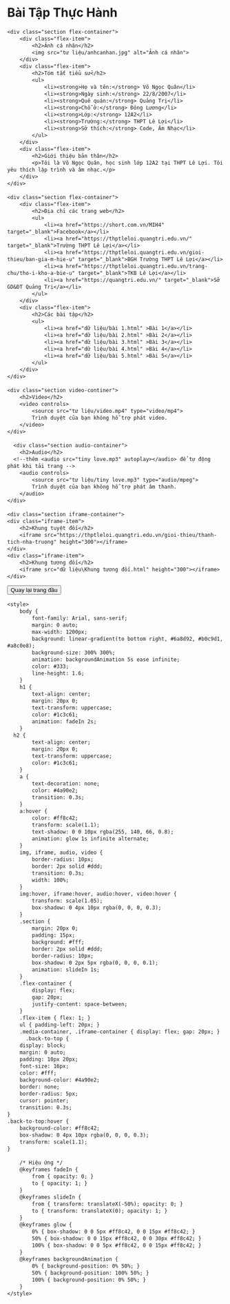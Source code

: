 <!DOCTYPE html>
<html lang="vi">
<head>
    <title>BTTH</title>
</head>
<body>
    <div class="section audio-container">
    <h1>Bài Tập Thực Hành</h1>
      </div>

    <div class="section flex-container">
        <div class="flex-item">
            <h2>Ảnh cá nhân</h2>
            <img src="tư liệu/anhcanhan.jpg" alt="Ảnh cá nhân">
        </div>
        <div class="flex-item">
            <h2>Tóm tắt tiểu sử</h2>
            <ul>
                <li><strong>Họ và tên:</strong> Võ Ngọc Quân</li>
                <li><strong>Ngày sinh:</strong> 22/8/2007</li>
                <li><strong>Quê quán:</strong> Quảng Trị</li>
                <li><strong>Chỗ ở:</strong> Đông Lương</li>
                <li><strong>Lớp:</strong> 12A2</li>
                <li><strong>Trường:</strong> THPT Lê Lợi</li>
                <li><strong>Sở thích:</strong> Code, Âm Nhạc</li>
            </ul>
        </div>
        <div class="flex-item">
            <h2>Giới thiệu bản thân</h2>
            <p>Tôi là Võ Ngọc Quân, học sinh lớp 12A2 tại THPT Lê Lợi. Tôi yêu thích lập trình và âm nhạc.</p>
        </div>
    </div>

    <div class="section flex-container">
        <div class="flex-item">
            <h2>Địa chỉ các trang web</h2>
            <ul>
                <li><a href="https://short.com.vn/MIH4" target="_blank">Facebook</a></li>
                <li><a href="https://thptleloi.quangtri.edu.vn/" target="_blank">Trường THPT Lê Lợi</a></li>
                <li><a href="https://thptleloi.quangtri.edu.vn/gioi-thieu/ban-gia-m-hie-u" target="_blank">BGH Trường THPT Lê Lợi</a></li>
                <li><a href="https://thptleloi.quangtri.edu.vn/trang-chu/tho-i-kho-a-bie-u" target="_blank">TKB Lê Lợi</a></li>
                <li><a href="https://quangtri.edu.vn/" target="_blank">Sở GD&ĐT Quảng Trị</a></li>
            </ul>
        </div>
        <div class="flex-item">
            <h2>Các bài tập</h2>
            <ul>
                <li><a href="dữ liệu/bài 1.html" >Bài 1</a></li>
                <li><a href="dữ liệu/bài 2.html" >Bài 2</a></li>
                <li><a href="dữ liệu/bài 3.html" >Bài 3</a></li>
                <li><a href="dữ liệu/bài 4.html" >Bài 4</a></li>
                <li><a href="dữ liệu/bài 5.html" >Bài 5</a></li>
            </ul>
        </div>
    </div>

    <div class="section video-continer">
        <h2>Video</h2>
        <video controls>
            <source src="tư liệu/video.mp4" type="video/mp4">
            Trình duyệt của bạn không hỗ trợ phát video.
        </video>
    </div>
  
      <div class="section audio-container">
        <h2>Audio</h2>
      <!--thêm <audio src="tiny love.mp3" autoplay></audio> để tự động phát khi tải trang -->
        <audio controls>
            <source src="tư liệu/tiny love.mp3" type="audio/mpeg">
            Trình duyệt của bạn không hỗ trợ phát âm thanh.
        </audio>
    </div>

    <div class="section iframe-container">
    <div class="iframe-item">
        <h2>Khung tuyệt đối</h2>
        <iframe src="https://thptleloi.quangtri.edu.vn/gioi-thieu/thanh-tich-nha-truong" height="300"></iframe>
    </div>
    <div class="iframe-item">
        <h2>Khung tương đối</h2>
        <iframe src="dữ liệu\Khung tương đối.html" height="300"></iframe>
    </div>
</div>
<div class="section">
    <button onclick="scrollToTop()" class="back-to-top">Quay lại trang đầu</button>
</div>
<!-- Javascript -->
<script>
    function scrollToTop() {
        window.scrollTo({ top: 0, behavior: 'smooth' });
    }
</script>
<!-- CSS -->
<style>
    /* Vùng chứa cho các phần iframe */
    .iframe-container {
        display: flex;
        gap: 20px;
        justify-content: space-between;
        align-items: flex-start;
    }

    /* Kiểu cho từng vùng chứa iframe */
    .iframe-item {
        flex: 1;
        border-radius: 10px;
        border: 2px solid #ddd;
        padding: 10px;
        background-color: #fff;
        box-shadow: 0 4px 10px rgba(0, 0, 0, 0.1);
        transition: 0.3s;
    }

    /* Hiệu ứng di chuột cho vùng chứa */
    .iframe-item:hover {
        transform: scale(1.05);
        box-shadow: 0 6px 15px rgba(0, 0, 0, 0.2);
    }

    iframe {
        width: 100%;
        border-radius: 10px;
    }

    /* Đảm bảo iframe có cùng chiều cao */
    iframe {
        height: 300px;
    }
</style>

  
    <style>
        body {
            font-family: Arial, sans-serif;
            margin: 0 auto;
            max-width: 1200px;
            background: linear-gradient(to bottom right, #6a8d92, #b0c9d1, #a8c0e8);
            background-size: 300% 300%;
            animation: backgroundAnimation 5s ease infinite;
            color: #333;
            line-height: 1.6;
        }
        h1 {
            text-align: center;
            margin: 20px 0;
            text-transform: uppercase;
            color: #1c3c61;
            animation: fadeIn 2s;
        }
      h2 {
            text-align: center;
            margin: 20px 0;
            text-transform: uppercase;
            color: #1c3c61;
        }
        a {
            text-decoration: none;
            color: #4a90e2;
            transition: 0.3s;
        }
        a:hover { 
            color: #ff8c42; 
            transform: scale(1.1); 
            text-shadow: 0 0 10px rgba(255, 140, 66, 0.8);
            animation: glow 1s infinite alternate;
        }
        img, iframe, audio, video {
            border-radius: 10px;
            border: 2px solid #ddd;
            transition: 0.3s;
            width: 100%;
        }
        img:hover, iframe:hover, audio:hover, video:hover {
            transform: scale(1.05);
            box-shadow: 0 4px 10px rgba(0, 0, 0, 0.3);
        }
        .section {
            margin: 20px 0;
            padding: 15px;
            background: #fff;
            border: 2px solid #ddd;
            border-radius: 10px;
            box-shadow: 0 2px 5px rgba(0, 0, 0, 0.1);
            animation: slideIn 1s;
        }
        .flex-container {
            display: flex;
            gap: 20px;
            justify-content: space-between;
        }
        .flex-item { flex: 1; }
        ul { padding-left: 20px; }
        .media-container, .iframe-container { display: flex; gap: 20px; }
          .back-to-top {
        display: block;
        margin: 0 auto;
        padding: 10px 20px;
        font-size: 16px;
        color: #fff;
        background-color: #4a90e2;
        border: none;
        border-radius: 5px;
        cursor: pointer;
        transition: 0.3s;
    }
    .back-to-top:hover {
        background-color: #ff8c42;
        box-shadow: 0 4px 10px rgba(0, 0, 0, 0.3);
        transform: scale(1.1);
    }

        /* Hiệu ứng */
        @keyframes fadeIn {
            from { opacity: 0; }
            to { opacity: 1; }
        }
        @keyframes slideIn {
            from { transform: translateX(-50%); opacity: 0; }
            to { transform: translateX(0); opacity: 1; }
        }
        @keyframes glow {
            0% { box-shadow: 0 0 5px #ff8c42, 0 0 15px #ff8c42; }
            50% { box-shadow: 0 0 15px #ff8c42, 0 0 30px #ff8c42; }
            100% { box-shadow: 0 0 5px #ff8c42, 0 0 15px #ff8c42; }
        }
        @keyframes backgroundAnimation {
            0% { background-position: 0% 50%; }
            50% { background-position: 100% 50%; }
            100% { background-position: 0% 50%; }
        }
    </style>
</body>
</html>
